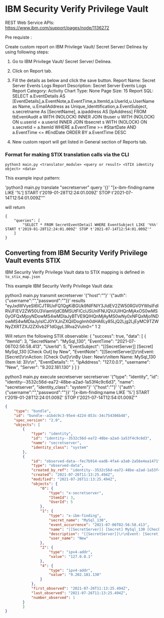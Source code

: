 # IBM Security Verify Privilege Vault

REST Web Service APIs: https://www.ibm.com/support/pages/node/1136272

Pre requiste :

Create custom report on IBM Privilege Vault/ Secret Server/ Delinea by using following steps:
1.	Go to  IBM Privilege Vault/ Secret Server/ Delinea.
2.	Click on Report tab. 
3.	Fill the details as below and click the save button.
       Report Name:	Secret Server Events Logs
       Report Description:	Secret Server Events Logs
       Report Category:	Activity
       Chart Type:	None
       Page Size:	15
       Report SQL:	SELECT a.EventDetails AS [EventDetails],a.EventNote,a.EventTime,a.ItemId,a.UserId,u.UserName as Name, u.EmailAddress as Unique_Identtification,a.EventSubject, s.secretname As [SecretName],
                    a.ipaddress AS [IpAddress] FROM tbEventAudit a WITH (NOLOCK) INNER JOIN tbuser u WITH (NOLOCK) ON u.userid = a.userid
                    INNER JOIN tbsecret s WITH (NOLOCK) ON s.secretid = a.ItemId  WHERE a.EventTime >= #StartDate AND a.EventTime <= #EndDate
                    ORDER BY a.EventTime DESC

4.	New custom report will get listed in General section of Reports tab.
 

### Format for making STIX translation calls via the CLI

`python3 main.py <translator_module> <query or result> <STIX identity object> <data>`

This example input pattern:

'python3 main.py translate "secretserver" query '{}' "[x-ibm-finding:name LIKE '%'] START t'2019-01-28T12:24:01.009Z' STOP t'2021-07-14T12:54:01.009Z'"'

will return
```
{
    "queries": [
        "SELECT * FROM SecretEventDetail WHERE EventSubject LIKE '%%%' START t'2019-01-28T12:24:01.009Z' STOP t'2021-07-14T12:54:01.009Z'"
    ]
}
```
## Converting from IBM Security Verify Privilege Vault events STIX

IBM Security Verify Privilege Vault data to STIX mapping is defined in `to_stix_map.json`

This example IBM Security Verify Privilege Vault data:

python3 main.py transmit secretserver '{"host":"<hostname>"}' '{"auth":{"username":"<username>","password":"<password>"}}' results "eyJxdWVyeSI6ICJTRUxFQ1QgKiBGUk9NIFNlY3JldEV2ZW50RGV0YWlsIFdIRVJFIEV2ZW50U3ViamVjdCBMSUtFICclJSUnIFNUQVJUIHQnMjAxOS0wMS0yOFQxMjoyNDowMS4wMDlaJyBTVE9QIHQnMjAyMS0wNy0xNFQxMjo1NDowMS4wMDlaJyIsICJ0YXJnZXQiIDogImh0dHA6Ly85LjQ2Ljg2LjEyMC9TZWNyZXRTZXJ2ZXIvb2F1dGgyL3Rva2VuIn0=" 1 2

Will return the following STIX observable:
   {
    "success": true,
    "data": [
        {
            "ItemId": 3,
            "SecretName": "MySql_130",
            "EventTime": "2021-07-06T02:56:58.413",
            "UserId": 5,
            "EventSubject": "[[SecretServer]] [Secret] MySql_130 [Check Out] by New",
            "EventNote": "[[SecretServer]]\r\nEvent: [Secret]\r\nAction: [Check Out]\r\nBy User: New\r\nItem Name: MySql_130 
            (Item Id: 3)\r\n",
            "EventDetails": "",
            "IpAddress": "127.0.0.1",
            "username": "New",
            "Server": "9.202.181.130"
        }
        ]
        }

python3 main.py execute secretserver secretserver '{"type": "identity", "id": "identity--3532c56d-ea72-48be-a2ad-1a53f4c9c6d3", "name": "secretserver", "identity_class": "system"}' '{"host":"<hostname>"}' '{"auth":{"username":"<username>","password":"<password>"}}' "[x-ibm-finding:name LIKE '%'] START t'2019-01-28T12:24:01.009Z' STOP t'2021-07-14T12:54:01.009Z'"



```json
{
    "type": "bundle",
    "id": "bundle--a1bdc9c3-95e4-4224-853c-34c754306b48",
    "spec_version": "2.0",
    "objects": [
        {
            "type": "identity",
            "id": "identity--3532c56d-ea72-48be-a2ad-1a53f4c9c6d3",
            "name": "secretserver",
            "identity_class": "system"
        },
        {
            "id": "observed-data--fec7b914-ead6-4fa4-a3a0-2a56e4ea1471",
            "type": "observed-data",
            "created_by_ref": "identity--3532c56d-ea72-48be-a2ad-1a53f4c9c6d3",
            "created": "2021-07-26T11:13:25.494Z",
            "modified": "2021-07-26T11:13:25.494Z",
            "objects": {
                "0": {
                    "type": "x-secretserver",
                    "ItemId": 3,
                    "UserId": 5
                },
                "1": {
                    "type": "x-ibm-finding",
                    "secret_name": "MySql_130",
                    "event_occurrence": "2021-07-06T02:56:58.413",
                    "name": "[[SecretServer]] [Secret] MySql_130 [Check Out] by New",
                    "description": "[[SecretServer]]\r\nEvent: [Secret]\r\nAction: [Check Out]\r\nBy User: New\r\nItem Name: MySql_130 (Item Id: 3)\r\n",
                    "user_name": "New"
                },
                "2": {
                    "type": "ipv4-addr",
                    "value": "127.0.0.1"
                },
                "4": {
                    "type": "ipv4-addr",
                    "value": "9.202.181.130"
                }
            },
            "first_observed": "2021-07-26T11:13:25.494Z",
            "last_observed": "2021-07-26T11:13:25.494Z",
            "number_observed": 1
        }
        ]
}

```
